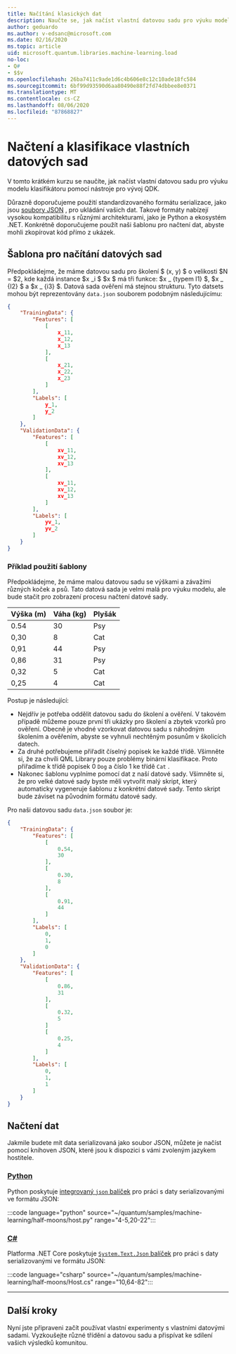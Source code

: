 ```yaml
---
title: Načítání klasických dat
description: Naučte se, jak načíst vlastní datovou sadu pro výuku modelu klasifikátoru pomocí Microsoft Quantum Development Kit (QDK).
author: geduardo
ms.author: v-edsanc@microsoft.com
ms.date: 02/16/2020
ms.topic: article
uid: microsoft.quantum.libraries.machine-learning.load
no-loc:
- Q#
- $$v
ms.openlocfilehash: 26ba7411c9ade1d6c4b606e8c12c10ade18fc584
ms.sourcegitcommit: 6bf99d93590d6aa80490e88f2fd74dbbee8e0371
ms.translationtype: MT
ms.contentlocale: cs-CZ
ms.lasthandoff: 08/06/2020
ms.locfileid: "87868827"
---
```

# <a name="load-and-classify-your-own-datasets"></a>Načtení a klasifikace vlastních datových sad

V tomto krátkém kurzu se naučíte, jak načíst vlastní datovou sadu pro výuku modelu klasifikátoru pomocí nástroje pro vývoj QDK.

Důrazně doporučujeme použití standardizovaného formátu serializace, jako jsou [soubory JSON](https://en.wikipedia.org/wiki/JSON) , pro ukládání vašich dat.
Takové formáty nabízejí vysokou kompatibilitu s různými architekturami, jako je Python a ekosystém .NET.
Konkrétně doporučujeme použít naši šablonu pro načtení dat, abyste mohli zkopírovat kód přímo z ukázek.

## <a name="template-for-loading-your-datasets"></a>Šablona pro načítání datových sad

Předpokládejme, že máme datovou sadu pro školení $ (x, y) $ o velikosti $N = $2, kde každá instance $x _i $ $x $ má tři funkce: $x _ {typem I1} $, $x _ {I2} $ a $x _ {i3} $.
Datová sada ověření má stejnou strukturu.
Tyto datsets mohou být reprezentovány `data.json` souborem podobným následujícímu:

```json
{
    "TrainingData": {
        "Features": [
            [
                x_11,
                x_12,
                x_13
            ],
            [
                x_21,
                x_22,
                x_23
            ]
        ],
        "Labels": [
            y_1,
            y_2
        ]
    },
    "ValidationData": {
        "Features": [
            [
                xv_11,
                xv_12,
                xv_13
            ],
            [
                xv_11,
                xv_12,
                xv_13
            ]
        ],
        "Labels": [
            yv_1,
            yv_2
        ]
    }
}
```

### <a name="example-using-the-template"></a>Příklad použití šablony

Předpokládejme, že máme malou datovou sadu se výškami a závažími různých koček a psů. Tato datová sada je velmi malá pro výuku modelu, ale bude stačit pro zobrazení procesu načtení datové sady.

| Výška (m) | Váha (kg) | Plyšák |
|-----------|------------|--------|
| 0.54      | 30         | Psy    |
| 0,30      | 8          | Cat    |
| 0,91      | 44         | Psy    |
| 0,86      | 31          | Psy    |
| 0,32      | 5         | Cat    |
| 0,25      | 4          | Cat    |

Postup je následující:

- Nejdřív je potřeba oddělit datovou sadu do školení a ověření. V takovém případě můžeme pouze první tři ukázky pro školení a zbytek vzorků pro ověření. Obecně je vhodné vzorkovat datovou sadu s náhodným školením a ověřením, abyste se vyhnuli nechtěným posunům v školicích datech.
- Za druhé potřebujeme přiřadit číselný popisek ke každé třídě. Všimněte si, že za chvíli QML Library pouze problémy binární klasifikace. Proto přiřadíme k třídě popisek 0 `Dog` a číslo 1 ke třídě `Cat` .
- Nakonec šablonu vyplníme pomocí dat z naší datové sady. Všimněte si, že pro velké datové sady byste měli vytvořit malý skript, který automaticky vygeneruje šablonu z konkrétní datové sady. Tento skript bude záviset na původním formátu datové sady.

Pro naši datovou sadu `data.json` soubor je:

```json
{
    "TrainingData": {
        "Features": [
            [
                0.54,
                30
            ],
            [
                0.30,
                8
            ],
            [
                0.91,
                44
            ]
        ],
        "Labels": [
            0,
            1,
            0
        ]
    },
    "ValidationData": {
        "Features": [
            [
                0.86,
                31
            ],
            [
                0.32,
                5
            ]
            [
                0.25,
                4
            ]
        ],
        "Labels": [
            0,
            1,
            1
        ]
    }
}

```

## <a name="loading-the-data"></a>Načtení dat

Jakmile budete mít data serializovaná jako soubor JSON, můžete je načíst pomocí knihoven JSON, které jsou k dispozici s vámi zvoleným jazykem hostitele.

### <a name="python"></a>[Python](#tab/tabid-python)

Python poskytuje [integrovaný `json` balíček](https://docs.python.org/3.7/library/json.html) pro práci s daty serializovanými ve formátu JSON:

:::code language="python" source="~/quantum/samples/machine-learning/half-moons/host.py" range="4-5,20-22":::

### <a name="c"></a>[C#](#tab/tabid-csharp)

Platforma .NET Core poskytuje [ `System.Text.Json` balíček](https://www.nuget.org/packages/System.Text.Json) pro práci s daty serializovanými ve formátu JSON:

:::code language="csharp" source="~/quantum/samples/machine-learning/half-moons/Host.cs" range="10,64-82":::

***

## <a name="next-steps"></a>Další kroky

Nyní jste připraveni začít používat vlastní experimenty s vlastními datovými sadami. Vyzkoušejte různé třídění a datovou sadu a přispívat ke sdílení vašich výsledků komunitou.
